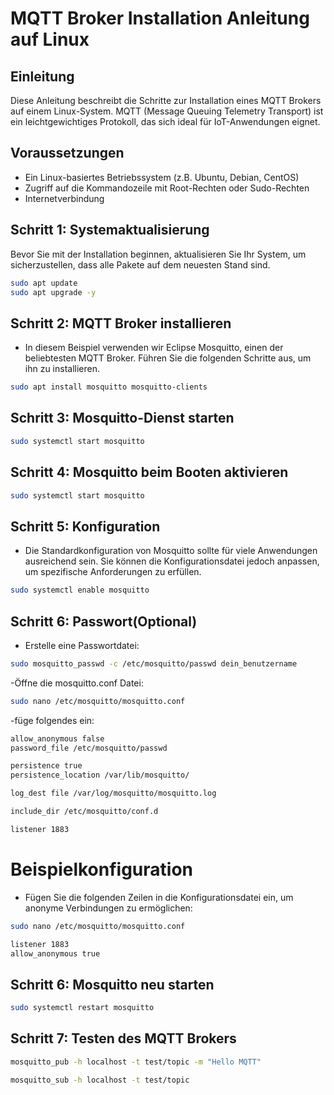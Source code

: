 # MQTT Broker Installation Anleitung auf Linux

## Einleitung
Diese Anleitung beschreibt die Schritte zur Installation eines MQTT Brokers auf einem Linux-System. MQTT (Message Queuing Telemetry Transport) ist ein leichtgewichtiges Protokoll, das sich ideal für IoT-Anwendungen eignet.

## Voraussetzungen
- Ein Linux-basiertes Betriebssystem (z.B. Ubuntu, Debian, CentOS)
- Zugriff auf die Kommandozeile mit Root-Rechten oder Sudo-Rechten
- Internetverbindung

## Schritt 1: Systemaktualisierung
Bevor Sie mit der Installation beginnen, aktualisieren Sie Ihr System, um sicherzustellen, dass alle Pakete auf dem neuesten Stand sind.

```bash
sudo apt update
sudo apt upgrade -y
```
## Schritt 2: MQTT Broker installieren
- In diesem Beispiel verwenden wir Eclipse Mosquitto, einen der beliebtesten MQTT Broker. Führen Sie die folgenden Schritte aus, um ihn zu installieren.
```bash
sudo apt install mosquitto mosquitto-clients
```
## Schritt 3: Mosquitto-Dienst starten
```bash
sudo systemctl start mosquitto
```

## Schritt 4: Mosquitto beim Booten aktivieren
```bash
sudo systemctl start mosquitto
```
## Schritt 5: Konfiguration
- Die Standardkonfiguration von Mosquitto sollte für viele Anwendungen ausreichend sein. Sie können die Konfigurationsdatei jedoch anpassen, um spezifische Anforderungen zu erfüllen.
```bash
sudo systemctl enable mosquitto
```

## Schritt 6: Passwort(Optional)
- Erstelle eine Passwortdatei:
```bash
sudo mosquitto_passwd -c /etc/mosquitto/passwd dein_benutzername
```
-Öffne die mosquitto.conf Datei:
```bash
sudo nano /etc/mosquitto/mosquitto.conf
```
-füge folgendes ein:
```bash
allow_anonymous false
password_file /etc/mosquitto/passwd

persistence true
persistence_location /var/lib/mosquitto/

log_dest file /var/log/mosquitto/mosquitto.log

include_dir /etc/mosquitto/conf.d

listener 1883
```

# Beispielkonfiguration
- Fügen Sie die folgenden Zeilen in die Konfigurationsdatei ein, um anonyme Verbindungen zu ermöglichen:
```bash
sudo nano /etc/mosquitto/mosquitto.conf
```
```bash
listener 1883
allow_anonymous true
```

## Schritt 6:  Mosquitto neu starten
```bash
sudo systemctl restart mosquitto
```
## Schritt 7: Testen des MQTT Brokers
```bash
mosquitto_pub -h localhost -t test/topic -m "Hello MQTT"
```


```bash
mosquitto_sub -h localhost -t test/topic

